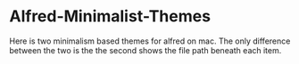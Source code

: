# Alfred-Minimalist-Themes
Here is two minimalism based themes for alfred on mac. The only difference between the two is the the second shows the file path beneath each item. 

